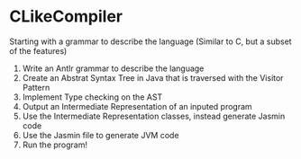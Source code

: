 # CLikeCompiler

Starting with a grammar to describe the language (Similar to C, but a subset of the features)

1. Write an Antlr grammar to describe the language
2. Create an Abstrat Syntax Tree in Java that is traversed with the Visitor Pattern
3. Implement Type checking on the AST
4. Output an Intermediate Representation of an inputed program
5. Use the Intermediate Representation classes, instead generate Jasmin code
6. Use the Jasmin file to generate JVM code
7. Run the program!
